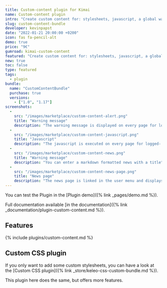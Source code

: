 ```yaml
---
title: Custom-content plugin for Kimai
name: Custom-content plugin
intro: "Create custom content for: stylesheets, javascript, a global warning message and a new page to render markdwon content for company news."
slug: custom-content-bundle
developer: kevinpapst
date: "2022-01-21 20:00:00 +0200"
icon: fas fa-pencil-alt
demo: true 
price: "9€"
gumroad: kimai-custom-content
featured: "Create custom content for: stylesheets, javascript, a global warning message and a new page to render markdwon content for company news."
new: true
toc: false
type: featured
tags:
  - plugin
bundle:
  name: "CustomContentBundle"
  purchase: true
  versions:
    - ["1.0", "1.17"]
screenshots:
  - 
    src: "/images/marketplace/custom-content-alert.png"
    title: "Warning message"
    description: "The warning message is displayed on every page for logged-in users"
  - 
    src: "/images/marketplace/custom-content-javascript.png"
    title: "Javascript"
    description: "The javascript is executed on every page for logged- in users"
  - 
    src: "/images/marketplace/custom-content-news.png"
    title: "Warning message"
    description: "You can enter a markdown formatted news with a title"
  - 
    src: "/images/marketplace/custom-content-news-page.png"
    title: "News page"
    description: "The news page is linked in the user menu and displays your markdown message"
---
```


You can test the Plugin in the [Plugin demo]({% link _pages/demo.md %}).

Full documentation available [in the documentation]({% link _documentation/plugin-custom-content.md %}).

## Features 

{% include plugins/custom-content.md %}

## Custom CSS plugin  

If you only want to add some custom stylesheets, you can have a look at the [Custom CSS plugin]({% link _store/keleo-css-custom-bundle.md %}).

This plugin here does the same, but offers more features. 
